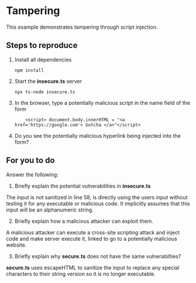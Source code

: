 # Tampering

This example demonstrates tampering through script injection.

## Steps to reproduce

1. Install all dependencies

    `npm install`

2. Start the **insecure.ts** server

    `npx ts-node insecure.ts`

3. In the browser, type a potentially malicious script in the name field of the form

    ```
        <script> document.body.innerHTML = "<a href='https://google.com'> Gotcha </a>"</script>
    ```

4. Do you see the potentially malicious hyperlink being injected into the form?

## For you to do

Answer the following:

1. Briefly explain the potential vulnerabilities in **insecure.ts**

The input is not sanitized in line 58, is directly using the users input without testing it for any executable or malicious code. It implicitly assumes that this input will be an alphanumeric string.

2. Briefly explain how a malicious attacker can exploit them.

A malicious attacker can execute a cross-site scripting attack and inject code and make server execute it, linked to go to a potentially malicious website.

3. Briefly explain why **secure.ts** does not have the same vulnerabilties?

**secure.ts** uses escapeHTML to sanitize the input to replace any special characters to their string version so it is no longer executable.

